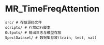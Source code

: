 # MR_TimeFreqAttention

```shell
src/ # 存放源码文件
scripts/ # 存放运行脚本
Outputs/ # 输出日志与模型存放
SpectDataset/ # 数据集存放(train, test, val)
```
